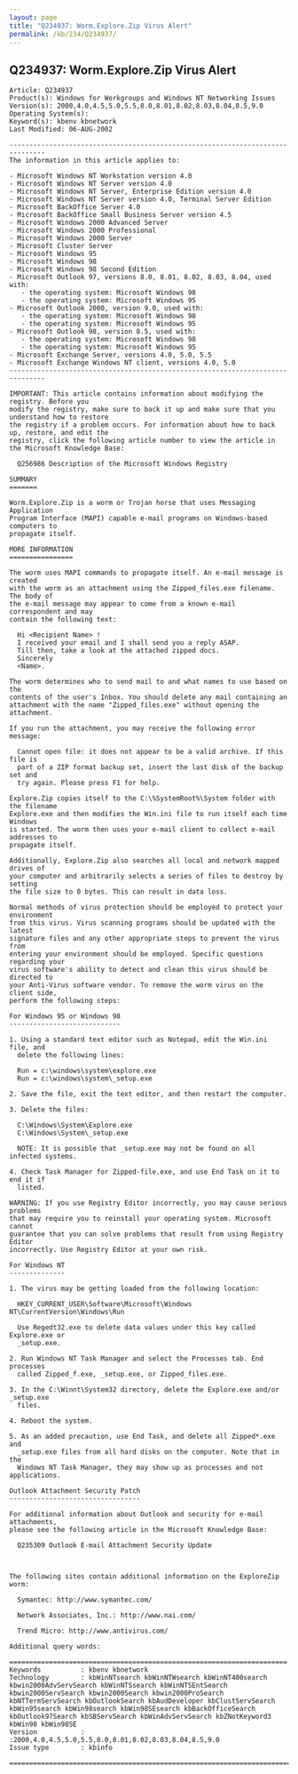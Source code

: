 ```yaml
---
layout: page
title: "Q234937: Worm.Explore.Zip Virus Alert"
permalink: /kb/234/Q234937/
---
```


## Q234937: Worm.Explore.Zip Virus Alert

	Article: Q234937
	Product(s): Windows for Workgroups and Windows NT Networking Issues
	Version(s): 2000,4.0,4.5,5.0,5.5,8.0,8.01,8.02,8.03,8.04,8.5,9.0
	Operating System(s): 
	Keyword(s): kbenv kbnetwork
	Last Modified: 06-AUG-2002
	
	-------------------------------------------------------------------------------
	The information in this article applies to:
	
	- Microsoft Windows NT Workstation version 4.0 
	- Microsoft Windows NT Server version 4.0 
	- Microsoft Windows NT Server, Enterprise Edition version 4.0 
	- Microsoft Windows NT Server version 4.0, Terminal Server Edition 
	- Microsoft BackOffice Server 4.0 
	- Microsoft BackOffice Small Business Server version 4.5 
	- Microsoft Windows 2000 Advanced Server 
	- Microsoft Windows 2000 Professional 
	- Microsoft Windows 2000 Server 
	- Microsoft Cluster Server 
	- Microsoft Windows 95 
	- Microsoft Windows 98 
	- Microsoft Windows 98 Second Edition 
	- Microsoft Outlook 97, versions 8.0, 8.01, 8.02, 8.03, 8.04, used with:
	   - the operating system: Microsoft Windows 98 
	   - the operating system: Microsoft Windows 95 
	- Microsoft Outlook 2000, version 9.0, used with:
	   - the operating system: Microsoft Windows 98 
	   - the operating system: Microsoft Windows 95 
	- Microsoft Outlook 98, version 8.5, used with:
	   - the operating system: Microsoft Windows 98 
	   - the operating system: Microsoft Windows 95 
	- Microsoft Exchange Server, versions 4.0, 5.0, 5.5 
	- Microsoft Exchange Windows NT client, versions 4.0, 5.0 
	-------------------------------------------------------------------------------
	
	IMPORTANT: This article contains information about modifying the registry. Before you 
	modify the registry, make sure to back it up and make sure that you understand how to restore 
	the registry if a problem occurs. For information about how to back up, restore, and edit the 
	registry, click the following article number to view the article in the Microsoft Knowledge Base:
	
	  Q256986 Description of the Microsoft Windows Registry
	
	SUMMARY
	=======
	
	Worm.Explore.Zip is a worm or Trojan horse that uses Messaging Application
	Program Interface (MAPI) capable e-mail programs on Windows-based computers to
	propagate itself.
	
	MORE INFORMATION
	================
	
	The worm uses MAPI commands to propagate itself. An e-mail message is created
	with the worm as an attachment using the Zipped_files.exe filename. The body of
	the e-mail message may appear to come from a known e-mail correspondent and may
	contain the following text:
	
	  Hi <Recipient Name> !
	  I received your email and I shall send you a reply ASAP.
	  Till then, take a look at the attached zipped docs.
	  Sincerely
	  <Name>.
	
	The worm determines who to send mail to and what names to use based on the
	contents of the user's Inbox. You should delete any mail containing an
	attachment with the name "Zipped_files.exe" without opening the attachment.
	
	If you run the attachment, you may receive the following error message:
	
	  Cannot open file: it does not appear to be a valid archive. If this file is
	  part of a ZIP format backup set, insert the last disk of the backup set and
	  try again. Please press F1 for help.
	
	Explore.Zip copies itself to the C:\%SystemRoot%\System folder with the filename
	Explore.exe and then modifies the Win.ini file to run itself each time Windows
	is started. The worm then uses your e-mail client to collect e-mail addresses to
	propagate itself.
	
	Additionally, Explore.Zip also searches all local and network mapped drives of
	your computer and arbitrarily selects a series of files to destroy by setting
	the file size to 0 bytes. This can result in data loss.
	
	Normal methods of virus protection should be employed to protect your environment
	from this virus. Virus scanning programs should be updated with the latest
	signature files and any other appropriate steps to prevent the virus from
	entering your environment should be employed. Specific questions regarding your
	virus software's ability to detect and clean this virus should be directed to
	your Anti-Virus software vendor. To remove the worm virus on the client side,
	perform the following steps:
	
	For Windows 95 or Windows 98
	----------------------------
	
	1. Using a standard text editor such as Notepad, edit the Win.ini file, and
	  delete the following lines:
	
	  Run = c:\windows\system\explore.exe
	  Run = c:\windows\system\_setup.exe
	
	2. Save the file, exit the text editor, and then restart the computer.
	
	3. Delete the files:
	
	  C:\Windows\System\Explore.exe
	  C:\Windows\System\_setup.exe
	
	  NOTE: It is possible that _setup.exe may not be found on all infected systems.
	
	4. Check Task Manager for Zipped-file.exe, and use End Task on it to end it if
	  listed.
	
	WARNING: If you use Registry Editor incorrectly, you may cause serious problems
	that may require you to reinstall your operating system. Microsoft cannot
	guarantee that you can solve problems that result from using Registry Editor
	incorrectly. Use Registry Editor at your own risk.
	
	For Windows NT
	--------------
	
	1. The virus may be getting loaded from the following location:
	
	  HKEY_CURRENT_USER\Software\Microsoft\Windows NT\CurrentVersion\Windows\Run
	
	  Use Regedt32.exe to delete data values under this key called Explore.exe or
	  _setup.exe.
	
	2. Run Windows NT Task Manager and select the Processes tab. End processes
	  called Zipped_f.exe, _setup.exe, or Zipped_files.exe.
	
	3. In the C:\Winnt\System32 directory, delete the Explore.exe and/or _setup.exe
	  files.
	
	4. Reboot the system.
	
	5. As an added precaution, use End Task, and delete all Zipped*.exe and
	  _setup.exe files from all hard disks on the computer. Note that in the
	  Windows NT Task Manager, they may show up as processes and not applications.
	
	Outlook Attachment Security Patch
	---------------------------------
	
	For additional information about Outlook and security for e-mail attachments,
	please see the following article in the Microsoft Knowledge Base:
	
	  Q235309 Outlook E-mail Attachment Security Update
	
	
	
	The following sites contain additional information on the ExploreZip worm:
	
	  Symantec: http://www.symantec.com/
	
	  Network Associates, Inc.: http://www.nai.com/
	
	  Trend Micro: http://www.antivirus.com/
	
	Additional query words:
	
	======================================================================
	Keywords          : kbenv kbnetwork 
	Technology        : kbWinNTsearch kbWinNTWsearch kbWinNT400search kbwin2000AdvServSearch kbWinNTSsearch kbWinNTSEntSearch kbwin2000ServSearch kbwin2000Search kbwin2000ProSearch kbNTTermServSearch kbOutlookSearch kbAudDeveloper kbClustServSearch kbWin95search kbWin98search kbWin98SEsearch kbBackOfficeSearch kbOutlook97Search kbSBServSearch kbWinAdvServSearch kbZNotKeyword3 kbWin98 kbWin98SE
	Version           : :2000,4.0,4.5,5.0,5.5,8.0,8.01,8.02,8.03,8.04,8.5,9.0
	Issue type        : kbinfo
	
	=============================================================================
	
